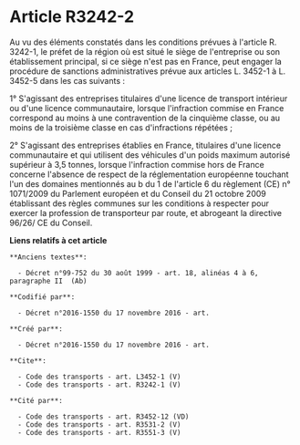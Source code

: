# Article R3242-2

Au vu des éléments constatés dans les conditions prévues à l'article R. 3242-1, le préfet de la région où est situé le siège
de l'entreprise ou son établissement principal, si ce siège n'est pas en France, peut engager la procédure de sanctions
administratives prévue aux articles L. 3452-1 à L. 3452-5 dans les cas suivants : 

1° S'agissant des entreprises titulaires d'une licence de transport intérieur ou d'une licence communautaire, lorsque
l'infraction commise en France correspond au moins à une contravention de la cinquième classe, ou au moins de la troisième
classe en cas d'infractions répétées ; 

2° S'agissant des entreprises établies en France, titulaires d'une licence communautaire et qui utilisent des véhicules d'un
poids maximum autorisé supérieur à 3,5 tonnes, lorsque l'infraction commise hors de France concerne l'absence de respect de
la réglementation européenne touchant l'un des domaines mentionnés au b du 1 de l'article 6 du règlement (CE) n° 1071/2009 du
Parlement européen et du Conseil du 21 octobre 2009 établissant des règles communes sur les conditions à respecter pour
exercer la profession de transporteur par route, et abrogeant la directive 96/26/ CE du Conseil.

**Liens relatifs à cet article**

	**Anciens textes**:

	  - Décret n°99-752 du 30 août 1999 - art. 18, alinéas 4 à 6, paragraphe II  (Ab)

	**Codifié par**:

	  - Décret n°2016-1550 du 17 novembre 2016 - art.

	**Créé par**:

	  - Décret n°2016-1550 du 17 novembre 2016 - art.

	**Cite**:

	  - Code des transports - art. L3452-1 (V)
	  - Code des transports - art. R3242-1 (V)

	**Cité par**:

	  - Code des transports - art. R3452-12 (VD)
	  - Code des transports - art. R3531-2 (V)
	  - Code des transports - art. R3551-3 (V)

